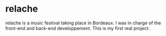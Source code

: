 # relache
relache is a music festival taking place in Bordeaux. I was in charge of the front-end and back-end developpement. This is my first real project.
